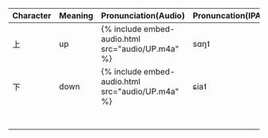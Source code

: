 | Character | Meaning | Pronunciation(Audio)                              | Pronuncation(IPA) |
| --------- | ------- | ------------------------------------------------- | ----------------- |
| 上        | up      | {% include embed-audio.html src="audio/UP.m4a" %} | sɑŋ˦              |
| 下        | down    | {% include embed-audio.html src="audio/UP.m4a" %} | ɕia˦              |
|           |         |                                                   |                   |
|           |         |                                                   |                   |
|           |         |                                                   |                   |
|           |         |                                                   |                   |
|           |         |                                                   |                   |
|           |         |                                                   |                   |
|           |         |                                                   |                   |

